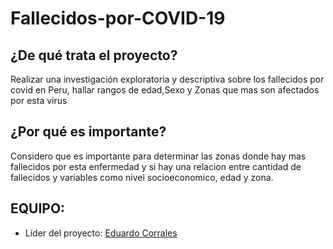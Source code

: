 # Fallecidos-por-COVID-19

## ¿De qué trata el proyecto?

Realizar una investigación exploratoria y descriptiva sobre los fallecidos por covid en Peru, hallar rangos de edad,Sexo y Zonas que mas son afectados por esta virus

## ¿Por qué es importante? 

Considero que es importante para determinar las zonas donde hay mas fallecidos por esta enfermedad y si hay una relacion entre cantidad de fallecidos y variables como nivel socioeconomico, edad y zona.

## EQUIPO:

* Líder del proyecto: [Eduardo Corrales](https://www.linkedin.com/in/eduardo-corrales-huaman-a5baa91a0/)
